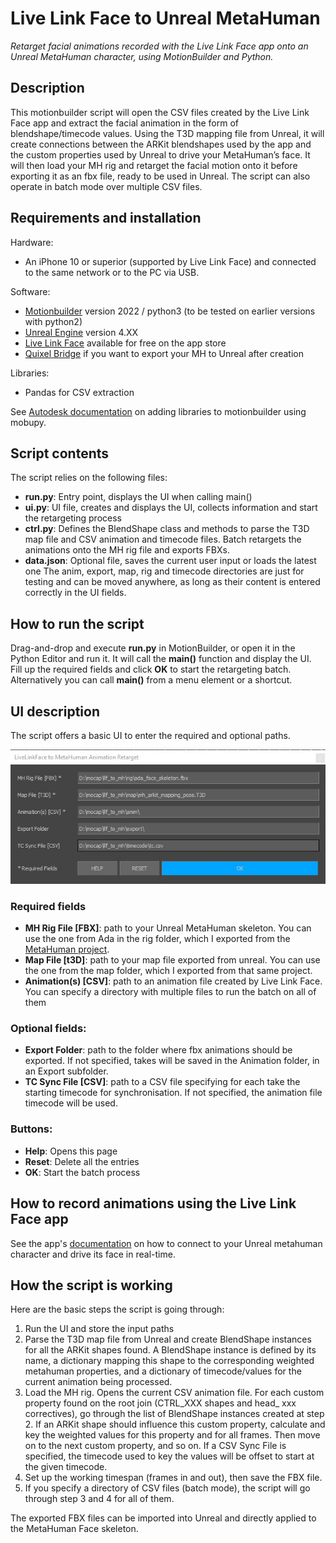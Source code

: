 # Live Link Face to Unreal MetaHuman
*Retarget facial animations recorded with the Live Link Face app onto an Unreal MetaHuman character, using MotionBuilder and Python.*

## Description
This motionbuilder script will open the CSV files created by the Live Link Face app and extract the facial animation in the form of blendshape/timecode values. Using the T3D mapping file from Unreal, it will create connections between the ARKit blendshapes used by the app and the custom properties used by Unreal to drive your MetaHuman’s face. It will then load your MH rig and retarget the facial motion onto it before exporting it as an fbx file, ready to be used in Unreal. The script can also operate in batch mode over multiple CSV files.

## Requirements and installation
Hardware:
+ An iPhone 10 or superior (supported by Live Link Face) and connected to the same network or to the PC via USB.

Software:
+ [Motionbuilder](https://www.autodesk.com/products/motionbuilder/) version 2022 / python3 (to be tested on earlier versions with python2)
+ [Unreal Engine](https://www.unrealengine.com/en-US/) version 4.XX
+ [Live Link Face](https://apps.apple.com/us/app/live-link-face/id1495370836) available for free on the app store
+ [Quixel Bridge](https://quixel.com/bridge) if you want to export your MH to Unreal after creation

Libraries:
+ Pandas for CSV extraction

See [Autodesk documentation](https://knowledge.autodesk.com/support/motionbuilder/learn-explore/caas/CloudHelp/cloudhelp/2022/ENU/MotionBuilder/files/GUID-46E090C5-34AD-4E26-872F-F7D21DC57C74-htm.html) on adding libraries to motionbuilder using mobupy.

## Script contents
The script relies on the following files:
+ **run.py**: Entry point, displays the UI when calling main()
+ **ui.py**: UI file, creates and displays the UI, collects information and start the retargeting process
+ **ctrl.py**: Defines the BlendShape class and methods to parse the T3D map file and CSV animation and timecode files. Batch retargets the animations onto the MH rig file and exports FBXs.
+ **data.json**: Optional file, saves the current user input or loads the latest one
The anim, export, map, rig and timecode directories are just for testing and can be moved anywhere, as long as their content is entered correctly in the UI fields.

## How to run the script
Drag-and-drop and execute **run.py** in MotionBuilder, or open it in the Python Editor and run it. It will call the **main()** function and display the UI. Fill up the required fields and click **OK** to start the retargeting batch.
Alternatively you can call **main()** from a menu element or a shortcut.

## UI description
The script offers a basic UI to enter the required and optional paths.
<p align="center"><img src="readme/ui.jpg" width="652"></p>

### Required fields
+ **MH Rig File [FBX]**: path to your Unreal MetaHuman skeleton. You can use the one from Ada in the rig folder, which I exported from the [MetaHuman project](https://www.unrealengine.com/marketplace/en-US/product/metahumans).
+ **Map File [t3D]**: path to your map file exported from unreal. You can use the one from the map folder, which I exported from that same project.
+ **Animation(s) [CSV]**: path to an animation file created by Live Link Face. You can specify a directory with multiple files to run the batch on all of them
### Optional fields:
+ **Export Folder**: path to the folder where fbx animations should be exported. If not specified, takes will be saved in the Animation folder, in an Export subfolder.
+ **TC Sync File [CSV]**: path to a CSV file specifying for each take the starting timecode for synchronisation. If not specified, the animation file timecode will be used.
### Buttons:
+ **Help**: Opens this page
+ **Reset**: Delete all the entries
+ **OK**: Start the batch process

## How to record animations using the Live Link Face app
See the app's [documentation](https://docs.unrealengine.com/4.27/en-US/AnimatingObjects/SkeletalMeshAnimation/FacialRecordingiPhone/) on how to connect to your Unreal metahuman character and drive its face in real-time.

## How the script is working
Here are the basic steps the script is going through:
1. Run the UI and store the input paths
2. Parse the T3D map file from Unreal and create BlendShape instances for all the ARKit shapes found. A BlendShape instance is defined by its name, a dictionary mapping this shape to the corresponding weighted metahuman properties, and a dictionary of timecode/values for the current animation being processed.
3. Load the MH rig. Opens the current CSV animation file. For each custom property found on the root join (CTRL_XXX shapes and head_ xxx correctives), go through the list of BlendShape instances created at step 2. If an ARKit shape should influence this custom property, calculate and key the weighted values for this property and for all frames. Then move on to the next custom property, and so on. If a CSV Sync File is specified, the timecode used to key the values will be offset to start at the given timecode.
4. Set up the working timespan (frames in and out), then save the FBX file.
5. If you specify a directory of CSV files (batch mode), the script will go through step 3 and 4 for all of them.

The exported FBX files can be imported into Unreal and directly applied to the MetaHuman Face skeleton.

